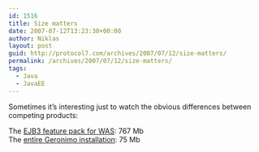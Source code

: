 ```yaml
---
id: 1516
title: Size matters
date: 2007-07-12T13:23:30+00:00
author: Niklas
layout: post
guid: http://protocol7.com/archives/2007/07/12/size-matters/
permalink: /archives/2007/07/12/size-matters/
tags:
  - Java
  - JavaEE
---
```

<div class='microid-db711271863571cb32d49483558efc4077b3c00b'>
  <p>
    Sometimes it&#8217;s interesting just to watch the obvious differences between competing products:
  </p>
  
  <p>
    The <a href="https://www14.software.ibm.com/iwm/web/cc/earlyprograms/websphere/was61ejb3/">EJB3 feature pack for WAS</a>: 767 Mb<br /> The <a href="http://cwiki.apache.org/confluence/display/GMOxDEV/Installed+size+comparison+%281.1.1%2C+1.2%2C+2.0%29">entire Geronimo installation</a>: 75 Mb
  </p>
</div>
